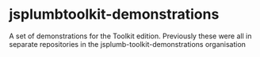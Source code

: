 # jsplumbtoolkit-demonstrations
A set of demonstrations for the Toolkit edition. Previously these were all in separate repositories in the jsplumb-toolkit-demonstrations organisation
